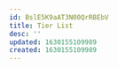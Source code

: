 ```yaml
---
id: BslE5K9aAT3N00QrRBEbV
title: Tier List
desc: ''
updated: 1630155109989
created: 1630155109989
---
```



